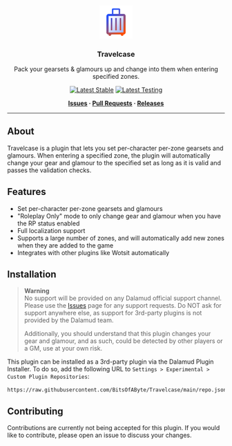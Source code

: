 <!-- Repository Header Begin -->
<div align="center">

<img src="./.assets/icon.png" alt="Travelcase Logo" width="15%">
  
### Travelcase
Pack your gearsets & glamours up and change into them when entering specified zones.

[![Latest Stable](https://img.shields.io/github/v/release/BitsOfAByte/Travelcase?color=blue&label=Stable)](https://github.com/BitsOfAByte/Travelcase/releases/latest)
[![Latest Testing](https://img.shields.io/github/v/release/BitsOfAByte/Travelcase?color=orange&include_prereleases&label=Testing)](https://github.com/BitsOfAByte/Travelcase/releases/latest)

**[Issues](https://github.com/BitsOfAByte/Travelcase/issues) · [Pull Requests](https://github.com/BitsOfAByte/Travelcase/pulls) · [Releases](https://github.com/BitsOfAByte/Travelcase/releases/latest)**

</div>

---

<!-- Repository Header End -->

## About 
Travelcase is a plugin that lets you set per-character per-zone gearsets and glamours. When entering a specified zone, the plugin will automatically change your gear and glamour to the specified set as long as it is valid and passes the validation checks.

## Features
- Set per-character per-zone gearsets and glamours
- "Roleplay Only" mode to only change gear and glamour when you have the RP status enabled
- Full localization support
- Supports a large number of zones, and will automatically add new zones when they are added to the game
- Integrates with other plugins like Wotsit automatically

## Installation
> **Warning**  
> No support will be provided on any Dalamud official support channel. Please use the [Issues](https://github.com/BitsOfAByte/Travelcase/issues) page for any support requests. Do NOT ask for support anywhere else, as support for 3rd-party plugins is not provided by the Dalamud team. 
> 
> Additionally, you should understand that this plugin changes your gear and glamour, and as such, could be detected by other players or a GM, use at your own risk.

This plugin can be installed as a 3rd-party plugin via the Dalamud Plugin Installer. To do so, add the following URL to `Settings > Experimental > Custom Plugin Repositories`:

```
https://raw.githubusercontent.com/BitsOfAByte/Travelcase/main/repo.json
```

## Contributing
Contributions are currently not being accepted for this plugin. If you would like to contribute, please open an issue to discuss your changes. 